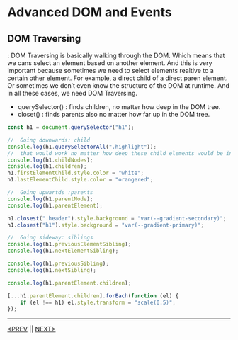 # Advanced DOM and Events

## DOM Traversing

: DOM Traversing is basically walking through the DOM. Which means that we cans select an element based on another element. And this is very important because sometimes we need to select elements realtive to a certain other element. For example, a direct child of a direct paren element. Or sometimes we don’t even know the structure of the DOM at runtime. And in all these cases, we need DOM Traversing.

-   querySelector() : finds children, no matter how deep in the DOM tree.
-   closet() : finds parents also no matter how far up in the DOM tree.

```jsx
const h1 = document.querySelector("h1");

//  Going downwards: child
console.log(h1.querySelectorAll(".highlight"));
//  that would work no matter how deep these child elements would be inside of the h1 element.
console.log(h1.childNodes);
console.log(h1.children);
h1.firstElementChild.style.color = "white";
h1.lastElementChild.style.color = "orangered";

//  Going upwartds :parents
console.log(h1.parentNode);
console.log(h1.parentElement);

h1.closest(".header").style.background = "var(--gradient-secondary)";
h1.closest("h1").style.background = "var(--gradient-primary)";

//  Going sideway: siblings
console.log(h1.previousElementSibling);
console.log(h1.nextElementSibling);

console.log(h1.previousSibling);
console.log(h1.nextSibling);

console.log(h1.parentElement.children);

[...h1.parentElement.children].forEach(function (el) {
	if (el !== h1) el.style.transform = "scale(0.5)";
});
```

---

[<PREV](./cjs221013.md) || [NEXT>](./cjs221015.md)
